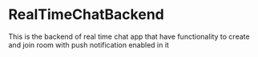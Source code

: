 # RealTimeChatBackend
This is the backend of real time chat app that have functionality to create and join room with push notification enabled in it
